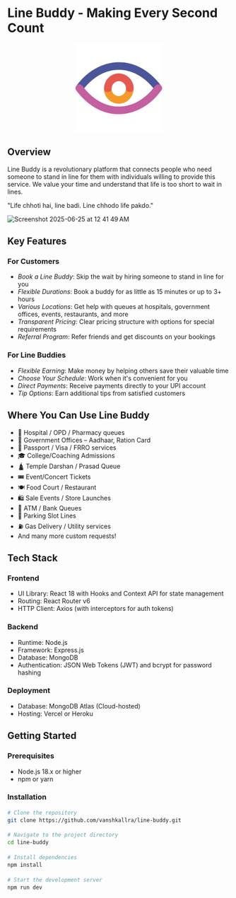 # Line Buddy - Making Every Second Count
<div align="center">
  <img src="public/eye-colour.svg" alt="Line Buddy" width="200">
</div>





## Overview

Line Buddy is a revolutionary platform that connects people who need someone to stand in line for them with individuals willing to provide this service. We value your time and understand that life is too short to wait in lines.

"Life chhoti hai, line badi. Line chhodo life pakdo."

<img width="1240" alt="Screenshot 2025-06-25 at 12 41 49 AM" src="https://github.com/user-attachments/assets/ecef755d-7bbc-4424-91ee-c34ec724e564" />

## Key Features

### For Customers

- *Book a Line Buddy*: Skip the wait by hiring someone to stand in line for you
- *Flexible Durations*: Book a buddy for as little as 15 minutes or up to 3+ hours
- *Various Locations*: Get help with queues at hospitals, government offices, events, restaurants, and more
- *Transparent Pricing*: Clear pricing structure with options for special requirements
- *Referral Program*: Refer friends and get discounts on your bookings

### For Line Buddies

- *Flexible Earning*: Make money by helping others save their valuable time
- *Choose Your Schedule*: Work when it's convenient for you
- *Direct Payments*: Receive payments directly to your UPI account
- *Tip Options*: Earn additional tips from satisfied customers

## Where You Can Use Line Buddy

- 🏥 Hospital / OPD / Pharmacy queues
- 🏢 Government Offices – Aadhaar, Ration Card
- 📄 Passport / Visa / FRRO services
- 🎓 College/Coaching Admissions
- 🛕 Temple Darshan / Prasad Queue
- 🎟️ Event/Concert Tickets
- 🍽️ Food Court / Restaurant
- 🛍️ Sale Events / Store Launches
- 🏧 ATM / Bank Queues
- 🚗 Parking Slot Lines
- ⛽ Gas Delivery / Utility services
- And many more custom requests!

## Tech Stack

### Frontend
- UI Library: React 18 with Hooks and Context API for state management
- Routing: React Router v6
- HTTP Client: Axios (with interceptors for auth tokens)

### Backend
- Runtime: Node.js
- Framework: Express.js
- Database: MongoDB 
- Authentication: JSON Web Tokens (JWT) and bcrypt for password hashing

### Deployment
- Database: MongoDB Atlas (Cloud-hosted)
- Hosting: Vercel or Heroku


## Getting Started

### Prerequisites
- Node.js 18.x or higher
- npm or yarn

### Installation

```bash
# Clone the repository
git clone https://github.com/vanshkallra/line-buddy.git

# Navigate to the project directory
cd line-buddy

# Install dependencies
npm install

# Start the development server
npm run dev
